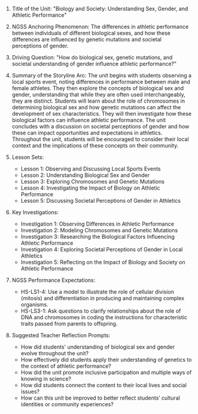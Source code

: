 1. Title of the Unit: "Biology and Society: Understanding Sex, Gender, and Athletic Performance"

2. NGSS Anchoring Phenomenon: The differences in athletic performance between individuals of different biological sexes, and how these differences are influenced by genetic mutations and societal perceptions of gender.

3. Driving Question: "How do biological sex, genetic mutations, and societal understanding of gender influence athletic performance?"

4. Summary of the Storyline Arc: 
The unit begins with students observing a local sports event, noting differences in performance between male and female athletes. They then explore the concepts of biological sex and gender, understanding that while they are often used interchangeably, they are distinct. Students will learn about the role of chromosomes in determining biological sex and how genetic mutations can affect the development of sex characteristics. They will then investigate how these biological factors can influence athletic performance. The unit concludes with a discussion on societal perceptions of gender and how these can impact opportunities and expectations in athletics. Throughout the unit, students will be encouraged to consider their local context and the implications of these concepts on their community.

5. Lesson Sets:
   - Lesson 1: Observing and Discussing Local Sports Events
   - Lesson 2: Understanding Biological Sex and Gender
   - Lesson 3: Exploring Chromosomes and Genetic Mutations
   - Lesson 4: Investigating the Impact of Biology on Athletic Performance
   - Lesson 5: Discussing Societal Perceptions of Gender in Athletics

6. Key Investigations:
   - Investigation 1: Observing Differences in Athletic Performance
   - Investigation 2: Modeling Chromosomes and Genetic Mutations
   - Investigation 3: Researching the Biological Factors Influencing Athletic Performance
   - Investigation 4: Exploring Societal Perceptions of Gender in Local Athletics
   - Investigation 5: Reflecting on the Impact of Biology and Society on Athletic Performance

7. NGSS Performance Expectations: 
   - HS-LS1-4: Use a model to illustrate the role of cellular division (mitosis) and differentiation in producing and maintaining complex organisms.
   - HS-LS3-1: Ask questions to clarify relationships about the role of DNA and chromosomes in coding the instructions for characteristic traits passed from parents to offspring.

8. Suggested Teacher Reflection Prompts:
   - How did students' understanding of biological sex and gender evolve throughout the unit?
   - How effectively did students apply their understanding of genetics to the context of athletic performance?
   - How did the unit promote inclusive participation and multiple ways of knowing in science?
   - How did students connect the content to their local lives and social issues?
   - How can this unit be improved to better reflect students’ cultural identities or community experiences?